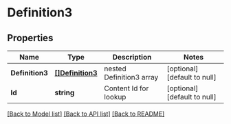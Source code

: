 # Definition3

## Properties
Name | Type | Description | Notes
------------ | ------------- | ------------- | -------------
**Definition3** | [**[]Definition3**](Definition3.md) | nested Definition3 array | [optional] [default to null]
**Id** | **string** | Content Id for lookup | [optional] [default to null]

[[Back to Model list]](../README.md#documentation-for-models) [[Back to API list]](../README.md#documentation-for-api-endpoints) [[Back to README]](../README.md)


